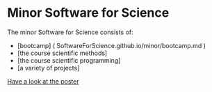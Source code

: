 # Minor Software for Science
The minor Software for Science consists of:
* [bootcamp] ( SoftwareForScience.github.io/minor/bootcamp.md )
* [the course scientific methods]
* [the course scientific programming]
* [a variety of projects]



[Have a look at the poster](https://SoftwareForScience.github.io/images/minor_poster_2018.pdf)

